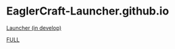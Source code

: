 # EaglerCraft-Launcher.github.io

[Launcher (in develop)](https://testerthefoxyt.github.io/EaglerCraft-Launcher.github.io/)

[FULL](https://eaglercraft-launacher.wasmer.app/) 
